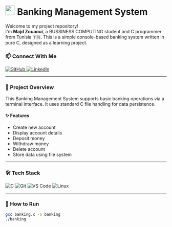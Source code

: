 <h1><img src="https://emojis.slackmojis.com/emojis/images/1531849430/4246/blob-sunglasses.gif" width="30"/> Banking Management System</h1>

<p>
Welcome to my project repository!<br/>
I'm <strong>Majd Zouaoui</strong>, a BUSSINESS COMPUTING student and C programmer from Tunisia 🇹🇳. This is a simple console-based banking system written in pure C, designed as a learning project.
</p>

### 📫 Connect With Me
<p>
  <a href="https://github.com/majdzouaoui" target="_blank">
    <img alt="GitHub" src="https://img.shields.io/badge/GitHub-100000?style=for-the-badge&logo=github&logoColor=white" />
  </a>
  <a href="https://www.linkedin.com/in/majd-zouaoui-6b020036b/" target="_blank">
    <img alt="LinkedIn" src="https://img.shields.io/badge/LinkedIn-0077B5?style=for-the-badge&logo=linkedin&logoColor=white" />
  </a>
</p>

---

### 🏦 Project Overview

This Banking Management System supports basic banking operations via a terminal interface. It uses standard C file handling for data persistence.

#### ✨ Features
- Create new account
- Display account details
- Deposit money
- Withdraw money
- Delete account
- Store data using file system

---

### 🛠️ Tech Stack

<p>
  <img alt="C" src="https://img.shields.io/badge/C-00599C?style=flat-square&logo=c&logoColor=white" />
  <img alt="Git" src="https://img.shields.io/badge/Git-F05032?style=flat-square&logo=git&logoColor=white" />
  <img alt="VS Code" src="https://img.shields.io/badge/VS_Code-007ACC?style=flat-square&logo=visual-studio-code&logoColor=white" />
  <img alt="Linux" src="https://img.shields.io/badge/Linux-FCC624?style=flat-square&logo=linux&logoColor=black" />
</p>

---

### 🚀 How to Run

```bash
gcc banking.c -o banking
./banking

